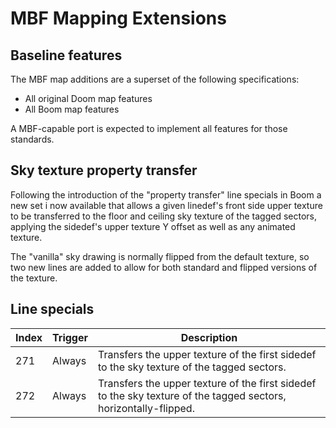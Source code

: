 # MBF Mapping Extensions

## Baseline features

The MBF map additions are a superset of the following specifications:

- All original Doom map features
- All Boom map features

A MBF-capable port is expected to implement all features for those standards.

## Sky texture property transfer

Following the introduction of the "property transfer" line specials in Boom a new set i now available that allows a given linedef's front side upper texture to be transferred to the floor and ceiling sky texture of the tagged sectors, applying the sidedef's upper texture Y offset as well as any animated texture.

The "vanilla" sky drawing is normally flipped from the default texture, so two new lines are added to allow for both standard and flipped versions of the texture.

## Line specials

| Index | Trigger | Description |
|-------|---------|-------------|
| 271   | Always  | Transfers the upper texture of the first sidedef to the sky texture of the tagged sectors. |
| 272   | Always  | Transfers the upper texture of the first sidedef to the sky texture of the tagged sectors, horizontally-flipped. |
